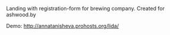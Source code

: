 
Landing with registration-form for brewing company.
Created for ashwood.by


Demo: http://annatanisheva.prohosts.org/lida/
